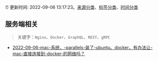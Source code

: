 :alarm_clock: 更新时间: 2022-09-06 13:17:23。[来源分类](../README.md)、[标签分类](../TAGS.md)、[时间分类](../TIMELINE.md)

## 服务端相关


> 关键字：`Nginx`、`Docker`、`GraphQL`、`REST`、`gRPC`



- [2022-09-06-mac-系统，-parallels-装了-ubuntu、docker，有办法让-mac-直接连接到-docker-的网络吗？](https://www.v2ex.com/t/878162) 